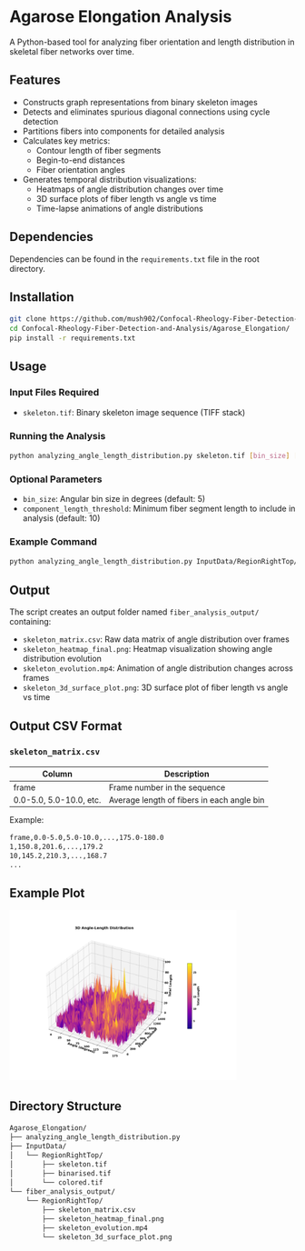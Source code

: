 # Agarose Elongation Analysis
A Python-based tool for analyzing fiber orientation and length distribution in skeletal fiber networks over time.

## Features
- Constructs graph representations from binary skeleton images
- Detects and eliminates spurious diagonal connections using cycle detection
- Partitions fibers into components for detailed analysis
- Calculates key metrics:
  - Contour length of fiber segments
  - Begin-to-end distances
  - Fiber orientation angles
- Generates temporal distribution visualizations:
  - Heatmaps of angle distribution changes over time
  - 3D surface plots of fiber length vs angle vs time
  - Time-lapse animations of angle distributions

## Dependencies
Dependencies can be found in the `requirements.txt` file in the root directory.

## Installation
```bash
git clone https://github.com/mush902/Confocal-Rheology-Fiber-Detection-and-Analysis.git
cd Confocal-Rheology-Fiber-Detection-and-Analysis/Agarose_Elongation/
pip install -r requirements.txt
```

## Usage
### Input Files Required
- `skeleton.tif`: Binary skeleton image sequence (TIFF stack)

### Running the Analysis
```bash
python analyzing_angle_length_distribution.py skeleton.tif [bin_size] [component_length_threshold]
```

### Optional Parameters
- `bin_size`: Angular bin size in degrees (default: 5)
- `component_length_threshold`: Minimum fiber segment length to include in analysis (default: 10)

### Example Command
```bash
python analyzing_angle_length_distribution.py InputData/RegionRightTop/skeleton.tif 5 10
```

## Output
The script creates an output folder named `fiber_analysis_output/` containing:
- `skeleton_matrix.csv`: Raw data matrix of angle distribution over frames
- `skeleton_heatmap_final.png`: Heatmap visualization showing angle distribution evolution
- `skeleton_evolution.mp4`: Animation of angle distribution changes across frames
- `skeleton_3d_surface_plot.png`: 3D surface plot of fiber length vs angle vs time

## Output CSV Format
### `skeleton_matrix.csv`
| Column | Description |
|--------|-------------|
| frame | Frame number in the sequence |
| 0.0-5.0, 5.0-10.0, etc. | Average length of fibers in each angle bin |

Example:
```csv
frame,0.0-5.0,5.0-10.0,...,175.0-180.0
1,150.8,201.6,...,179.2
10,145.2,210.3,...,168.7
...
```

## Example Plot
<img src="https://github.com/mush902/Confocal-Rheology-Fiber-Detection-and-Analysis/blob/main/Agarose_Elongation/fiber_analysis_output/RegionRightTop/skeleton_3d_surface_plot.png" width="400"/>


## Directory Structure
```
Agarose_Elongation/
├── analyzing_angle_length_distribution.py
├── InputData/
│   └── RegionRightTop/
│       ├── skeleton.tif
│       ├── binarised.tif
│       └── colored.tif
└── fiber_analysis_output/
    └── RegionRightTop/
        ├── skeleton_matrix.csv
        ├── skeleton_heatmap_final.png
        ├── skeleton_evolution.mp4
        └── skeleton_3d_surface_plot.png
```
